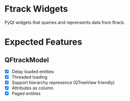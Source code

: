 # Ftrack Widgets
PyQt widgets that queries and reprensents data from ftrack.

# Expected Features

## QFtrackModel
- [x] Delay loaded entities
- [x] Threaded loading
- [x] Support hierarchy represence (QTreeView friendly)
- [x] Attributes as column
- [x] Paged entities
